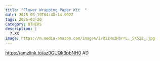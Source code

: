 ```yaml
---
title: "Flower Wrapping Paper Kit  "
date: 2025-03-19T04:48:14.992Z
tags: 2025-03-20
Category: OTHERS
description: |
  7.XX
image: https://m.media-amazon.com/images/I/81iHx2HbrrL._SX522_.jpg
---
```

https://amzlink.to/az0GUQk3pbNH0    AD